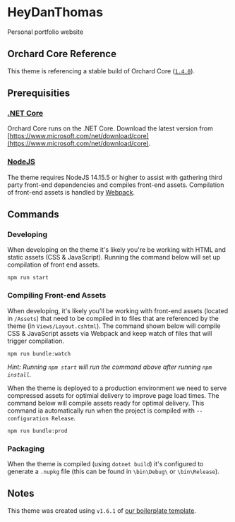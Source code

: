 # HeyDanThomas

Personal portfolio website 

## Orchard Core Reference

This theme is referencing a stable build of Orchard Core ([`1.4.0`](https://www.nuget.org/packages/OrchardCore.Theme.Targets/1.4.0)).

## Prerequisities

### [.NET Core](https://docs.microsoft.com/en-us/dotnet/core/)

Orchard Core runs on the .NET Core. Download the latest version from [https://www.microsoft.com/net/download/core](https://www.microsoft.com/net/download/core).

### [NodeJS](https://nodejs.org/en/)

The theme requires NodeJS 14.15.5 or higher to assist with gathering third party front-end dependencies and compiles front-end assets. Compilation of front-end assets is handled by [Webpack](https://webpack.js.org/).

## Commands

### Developing

When developing on the theme it's likely you're be working with HTML and static assets (CSS & JavaScript). Running the command below will set up compilation of front end assets.

    npm run start

### Compiling Front-end Assets

When developing, it's likely you'll be working with front-end assets (located in `/Assets`) that need to be compiled in to files that are referenced by the theme (in `Views/Layout.cshtml`). The command shown below will compile CSS & JavaScript assets via Webpack and keep watch of files that will trigger compilation.

    npm run bundle:watch

_Hint: Running `npm start` will run the command above after running `npm install`._

When the theme is deployed to a production environment we need to serve compressed assets for optimial delivery to improve page load times. The command below will compile assets ready for optimal delivery. This command ia automatically run when the project is compiled with `--configuration Release`.

    npm run bundle:prod

### Packaging

When the theme is compiled (using `dotnet build`) it's configured to generate a `.nupkg` file (this can be found in `\bin\Debug\` or `\bin\Release`).

## Notes

This theme was created using `v1.6.1` of [our boilerplate template](https://github.com/EtchUK/heydanthomas.orchardcore.theme).
